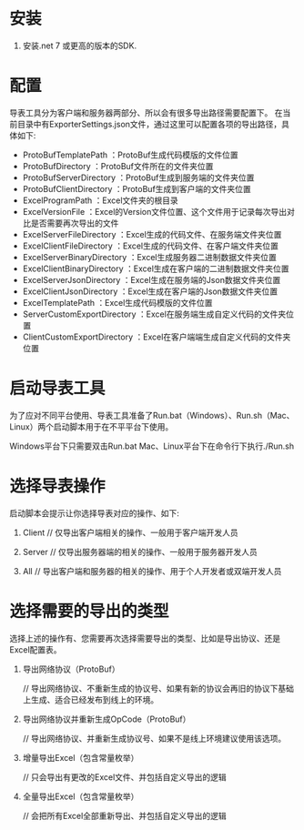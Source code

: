 # 安装
1. 安装.net 7 或更高的版本的SDK.
# 配置
导表工具分为客户端和服务器两部分、所以会有很多导出路径需要配置下。
在当前目录中有ExporterSettings.json文件，通过这里可以配置各项的导出路径，具体如下:

- ProtoBufTemplatePath ：ProtoBuf生成代码模版的文件位置
- ProtoBufDirectory ：ProtoBuf文件所在的文件夹位置
- ProtoBufServerDirectory ：ProtoBuf生成到服务端的文件夹位置
- ProtoBufClientDirectory ：ProtoBuf生成到客户端的文件夹位置
- ExcelProgramPath ：Excel文件夹的根目录
- ExcelVersionFile ：Excel的Version文件位置、这个文件用于记录每次导出对比是否需要再次导出的文件
- ExcelServerFileDirectory ：Excel生成的代码文件、在服务端文件夹位置
- ExcelClientFileDirectory ：Excel生成的代码文件、在客户端文件夹位置
- ExcelServerBinaryDirectory ：Excel生成服务器二进制数据文件夹位置
- ExcelClientBinaryDirectory ：Excel生成在客户端的二进制数据文件夹位置
- ExcelServerJsonDirectory ：Excel生成在服务端的Json数据文件夹位置
- ExcelClientJsonDirectory ：Excel生成在客户端的Json数据文件夹位置
- ExcelTemplatePath ：Excel生成代码模版的文件位置
- ServerCustomExportDirectory ：Excel在服务端生成自定义代码的文件夹位置
- ClientCustomExportDirectory ：Excel在客户端端生成自定义代码的文件夹位置

# 启动导表工具

为了应对不同平台使用、导表工具准备了Run.bat（Windows）、Run.sh（Mac、Linux）两个启动脚本用于在不平平台下使用。

Windows平台下只需要双击Run.bat
Mac、Linux平台下在命令行下执行./Run.sh

# 选择导表操作

启动脚本会提示让你选择导表对应的操作、如下:

1. Client	 // 仅导出客户端相关的操作、一般用于客户端开发人员

2. Server       // 仅导出服务器端的相关的操作、一般用于服务器开发人员

3. All              // 导出客户端和服务器的相关的操作、用于个人开发者或双端开发人员

# 选择需要的导出的类型

选择上述的操作有、您需要再次选择需要导出的类型、比如是导出协议、还是Excel配置表。

1. 导出网络协议（ProtoBuf） 

   // 导出网络协议、不重新生成的协议号、如果有新的协议会再旧的协议下基础上生成、适合已经发布到线上的环境。

2. 导出网络协议并重新生成OpCode（ProtoBuf）

   // 导出网络协议、并重新生成协议号、如果不是线上环境建议使用该选项。

3. 增量导出Excel（包含常量枚举）

   // 只会导出有更改的Excel文件、并包括自定义导出的逻辑

4. 全量导出Excel（包含常量枚举）

   // 会把所有Excel全部重新导出、并包括自定义导出的逻辑
